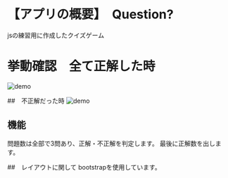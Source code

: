 # 【アプリの概要】　Question?
jsの練習用に作成したクイズゲーム

# 挙動確認　全て正解した時
![demo](https://gyazo.com/115ea96fbbd072ae00ddef042c282c9f/raw)

##　不正解だった時
![demo](https://gyazo.com/19e0dcef86a5d2a0ec8e84cd0975fa2b/raw)

## 機能
問題数は全部で3問あり、正解・不正解を判定します。
最後に正解数を出します。

##　レイアウトに関して
bootstrapを使用しています。
